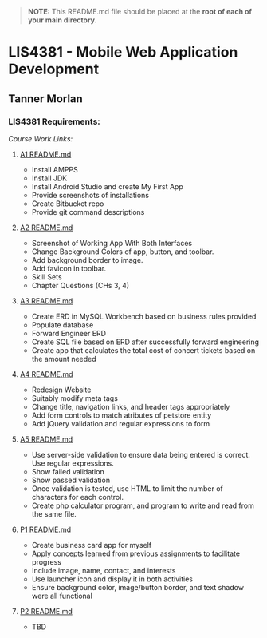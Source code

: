 > **NOTE:** This README.md file should be placed at the **root of each of your main directory.**

# LIS4381 - Mobile Web Application Development

## Tanner Morlan

### LIS4381 Requirements:

*Course Work Links:*

1. [A1 README.md](a1/README.md "My A1 README.md file")
    - Install AMPPS
    - Install JDK
    - Install Android Studio and create My First App
    - Provide screenshots of installations 
    - Create Bitbucket repo
    - Provide git command descriptions

2. [A2 README.md](a2/README.md "My A2 README.md file")
    - Screenshot of Working App With Both Interfaces
    - Change Background Colors of app, button, and toolbar.
    - Add background border to image.
    - Add favicon in toolbar.
    - Skill Sets
    - Chapter Questions (CHs 3, 4)

3. [A3 README.md](a3/README.md "My A3 README.md file")
    - Create ERD in MySQL Workbench based on business rules provided
    - Populate database
    - Forward Engineer ERD
    - Create SQL file based on ERD after successfully forward engineering
    - Create app that calculates the total cost of concert tickets based on the amount needed

4. [A4 README.md](a4/README.md "My A4 README.md file")
    - Redesign Website
    - Suitably modify meta tags
    - Change title, navigation links, and header tags appropriately
    - Add form controls to match atributes of petstore entity
    - Add jQuery validation and regular expressions to form

5. [A5 README.md](a5/README.md "My A5 README.md file")
    - Use server-side validation to ensure data being entered is correct. Use regular expressions.
    - Show failed validation
    - Show passed validation
    - Once validation is tested, use HTML to limit the number of characters for each control.
    - Create php calculator program, and program to write and read from the same file.

6. [P1 README.md](p1/README.md "My P1 README.md file")
    - Create business card app for myself
    - Apply concepts learned from previous assignments to facilitate progress
    - Include image, name, contact, and interests
    - Use launcher icon and display it in both activities
    - Ensure background color, image/button border, and text shadow were all functional

7. [P2 README.md](p2/README.md "My P2 README.md file")
    - TBD
